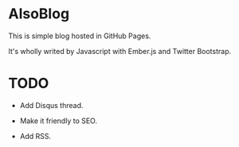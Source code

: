 AlsoBlog
=

This is simple blog hosted in GitHub Pages.

It's wholly writed by Javascript with Ember.js and Twitter Bootstrap.

TODO
==

* Add Disqus thread.

* Make it friendly to SEO.

* Add RSS.